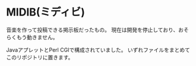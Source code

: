 # MIDIB(ミディビ)
音楽を作って投稿できる掲示板だったもの。
現在は開発を停止しており、おそらくもう動きません。

JavaアプレットとPerl CGIで構成されていました。
いずれファイルをまとめてこのリポジトリに置きます。
